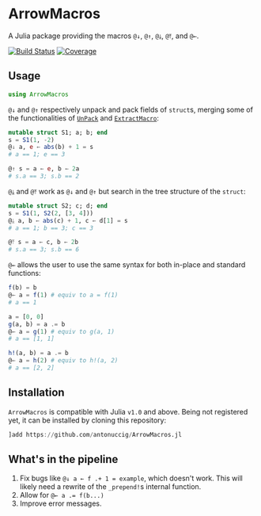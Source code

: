 # ArrowMacros

A Julia package providing the macros `@↓`, `@↑`, `@⤓`, `@⤒`, and `@←`.

[![Build Status](https://github.com/antonuccig/ArrowMacros.jl/workflows/CI/badge.svg)](https://github.com/antonuccig/ArrowMacros.jl/actions)
[![Coverage](https://codecov.io/gh/antonuccig/ArrowMacros.jl/branch/master/graph/badge.svg)](https://codecov.io/gh/antonuccig/ArrowMacros.jl)

## Usage

```julia
using ArrowMacros
```

`@↓` and `@↑` respectively unpack and pack fields of `struct`s, merging some of the functionalities of [`UnPack`](https://github.com/mauro3/UnPack.jl) and [`ExtractMacro`](https://github.com/carlobaldassi/ExtractMacro.jl):
```julia
mutable struct S1; a; b; end
s = S1(1, -2)
@↓ a, e ← abs(b) + 1 = s
# a == 1; e == 3
```
```julia
@↑ s = a ← e, b ← 2a
# s.a == 3; s.b == 2
```

`@⤓` and `@⤒` work as `@↓` and `@↑` but search in the tree structure of the `struct`:
```julia
mutable struct S2; c; d; end
s = S1(1, S2(2, [3, 4]))
@⤓ a, b ← abs(c) + 1, c ← d[1] = s
# a == 1; b == 3; c == 3
```
```julia
@⤒ s = a ← c, b ← 2b
# s.a == 3; s.b == 6
```

`@←` allows the user to use the same syntax for both in-place and standard functions:
```julia
f(b) = b
@← a = f(1) # equiv to a = f(1)
# a == 1
```
```julia
a = [0, 0]
g(a, b) = a .= b
@← a = g(1) # equiv to g(a, 1)
# a == [1, 1]
```
```julia
h!(a, b) = a .= b
@← a = h(2) # equiv to h!(a, 2)
# a == [2, 2]
```

## Installation

`ArrowMacros` is compatible with Julia `v1.0` and above. Being not registered yet, it can be installed by cloning this repository:
```julia
]add https://github.com/antonuccig/ArrowMacros.jl
```

## What's in the pipeline

1. Fix bugs like ``@↓ a ← f .+ 1 = example``, which doesn't work. This will likely need a rewrite of the `_prepend!`s internal function.
2. Allow for ``@← a .= f(b...)``
3. Improve error messages.
